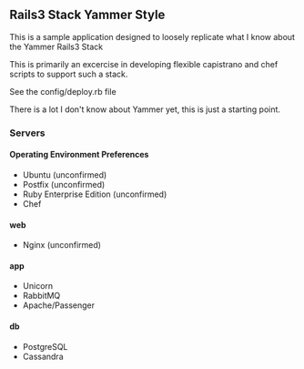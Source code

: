 ## Rails3 Stack Yammer Style
This is a sample application designed to loosely replicate what I know about the Yammer Rails3 Stack

This is primarily an excercise in developing flexible capistrano and chef scripts to support such a stack.

See the config/deploy.rb file

There is a lot I don't know about Yammer yet, this is just a starting point.

### Servers
#### Operating Environment Preferences
* Ubuntu (unconfirmed)
* Postfix (unconfirmed)
* Ruby Enterprise Edition (unconfirmed)
* Chef

#### web
* Nginx (unconfirmed)

#### app
* Unicorn
* RabbitMQ
* Apache/Passenger


#### db
* PostgreSQL
* Cassandra

